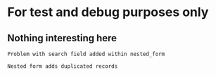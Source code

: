 For test and debug purposes only
================================

Nothing interesting here
------------------------


    Problem with search field added within nested_form

    Nested form adds duplicated records